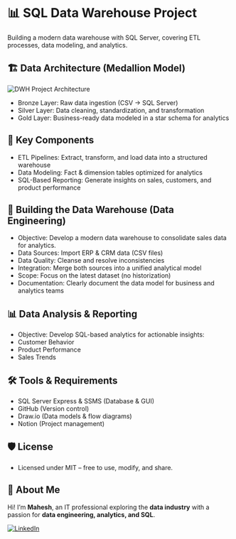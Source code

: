 # 📊 SQL Data Warehouse Project
Building a modern data warehouse with SQL Server, covering ETL processes, data modeling, and analytics.

## 🏗️ Data Architecture (Medallion Model)
![DWH Project Architecture](https://github.com/user-attachments/assets/d6e87023-80f0-4311-b21d-839752d9cdc7)

- Bronze Layer: Raw data ingestion (CSV → SQL Server)
- Silver Layer: Data cleaning, standardization, and transformation
- Gold Layer: Business-ready data modeled in a star schema for analytics

## 🔑 Key Components
- ETL Pipelines: Extract, transform, and load data into a structured warehouse
- Data Modeling: Fact & dimension tables optimized for analytics
- SQL-Based Reporting: Generate insights on sales, customers, and product performance

## 🏢 Building the Data Warehouse (Data Engineering)
- Objective: Develop a modern data warehouse to consolidate sales data for analytics.
- Data Sources: Import ERP & CRM data (CSV files)
- Data Quality: Cleanse and resolve inconsistencies
- Integration: Merge both sources into a unified analytical model
- Scope: Focus on the latest dataset (no historization)
- Documentation: Clearly document the data model for business and analytics teams
  
## 📊 Data Analysis & Reporting
- Objective: Develop SQL-based analytics for actionable insights:
- Customer Behavior
- Product Performance
- Sales Trends
  
## 🛠️ Tools & Requirements
- SQL Server Express & SSMS (Database & GUI)
- GitHub (Version control)
- Draw.io (Data models & flow diagrams)
- Notion (Project management)

## 🛡️ License
- Licensed under MIT – free to use, modify, and share.

## 👤 About Me  
Hi! I’m **Mahesh**, an IT professional exploring the **data industry** with a passion for **data engineering, analytics, and SQL**.  

[![LinkedIn](https://img.shields.io/badge/LinkedIn-0A66C2?style=for-the-badge&logo=linkedin&logoColor=white)](https://www.linkedin.com/in/nsmahesh/)
